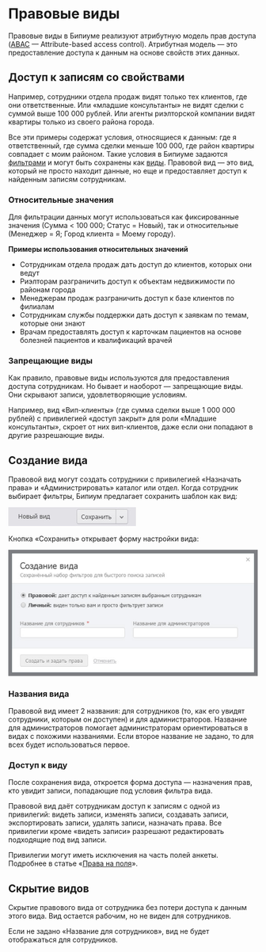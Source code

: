 # Правовые виды

Правовые виды в Бипиуме реализуют атрибутную модель прав доступа ([ABAC](https://www.wikiwand.com/en/Attribute-based\_access\_control) — Attribute-based access control). Атрибутная модель — это предоставление доступа к данным на основе свойств этих данных.

## Доступ к записям со свойствами

Например, сотрудники отдела продаж видят только тех клиентов, где они ответственные. Или «младшие консультанты» не видят сделки с суммой выше 100 000 рублей. Или агенты риэлторской компании видят квартиры только из своего района города.

Все эти примеры содержат условия, относящиеся к данным: где я ответственный, где сумма сделки меньше 100 000, где район квартиры совпадает с моим районом. Такие условия в Бипиуме задаются [фильтрами](https://github.com/bpium/bpium-documentation/tree/3eee69fa93775fc88bf609ca5696e1f9581d33fa/filters.html) и могут быть сохранены как [виды](https://docs.bpium.ru/ecm/structure/views). Правовой вид — это вид, который не просто находит данные, но еще и предоставляет доступ к найденным записям сотрудникам.

### Относительные значения

Для фильтрации данных могут использоваться как фиксированные значения (Сумма < 100 000; Статус = Новый), так и относительные (Менеджер = Я; Город клиента = Моему городу).

**Примеры использования относительных значений**

* Сотрудникам отдела продаж дать доступ до клиентов, которых они ведут
* Риэлторам разграничить доступ к объектам недвижимости по районам города
* Менеджерам продаж разграничить доступ к базе клиентов по филиалам
* Сотрудникам службы поддержки дать доступ к заявкам по темам, которые они знают
* Врачам предоставлять доступ к карточкам пациентов на основе болезней пациентов и квалификаций врачей

### Запрещающие виды

Как правило, правовые виды используются для предоставления доступа сотрудникам. Но бывает и наоборот — запрещающие виды. Они скрывают записи, удовлетворяющие условиям.

Например, вид «Вип-клиенты» (где сумма сделки выше 1 000 000 рублей) с привилегией «доступ закрыт» для роли «Младшие консультанты», скроет от них вип-клиентов, даже если они попадают в другие разрешающие виды.

## Создание вида

Правовой вид могут создать сотрудники с привилегией «Назначать права» и «Администрировать» каталог или отдел. Когда сотрудник выбирает фильтры, Бипиум предлагает сохранить шаблон как вид:

![](.gitbook/assets/rights-view-save-action.jpg)

Кнопка «Сохранить» открывает форму настройки вида:

![](.gitbook/assets/views-new-rights-form-only.jpg)

### Названия вида

Правовой вид имеет 2 названия: для сотрудников (то, как его увидят сотрудники, которым он доступен) и для администраторов. Название для администраторов помогает администраторам ориентироваться в видах с похожими названиями. Если второе название не задано, то для всех будет использоваться первое.

### Доступ к виду

После сохранения вида, откроется форма доступа — назначения прав, кто увидит записи, попадающие под условия фильтра вида.

Правовой вид даёт сотрудникам доступ к записям с одной из привилегий: видеть записи, изменять записи, создавать записи, экспортировать записи, удалять записи, назначать права. Все привилегии кроме «видеть записи» разрешают редактировать подходящие под вид записи.

Привилегии могут иметь исключения на часть полей анкеты. Подробнее в статье «[Права на поля](https://docs.bpium.ru/rights/fields)».

## Скрытие видов

Скрытие правового вида от сотрудника без потери доступа к данным этого вида. Вид остается рабочим, но не виден для сотрудников.

Если не задано «Название для сотрудников», вид не будет отображаться для сотрудников.
